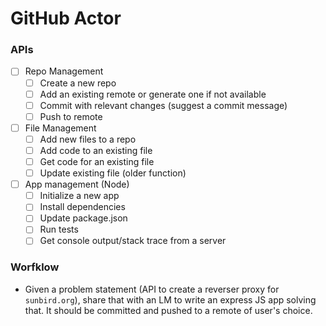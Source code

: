 # GitHub Actor


### APIs
- [ ] Repo Management
	- [ ] Create a new repo 
	- [ ] Add an existing remote or generate one if not available
	- [ ] Commit with relevant changes (suggest a commit message)
	- [ ] Push to remote
- [ ] File Management
	- [ ] Add new files to a repo
	- [ ] Add code to an existing file
	- [ ] Get code for an existing file
	- [ ] Update existing file (older function)
- [ ] App management (Node)
    - [ ] Initialize a new app
    - [ ] Install dependencies
    - [ ] Update package.json
    - [ ] Run tests
    - [ ] Get console output/stack trace from a server

### Worfklow
- Given a problem statement (API to create a reverser proxy for `sunbird.org`), share that with an LM to write an express JS app solving that. It should be committed and pushed to a remote of user's choice.
